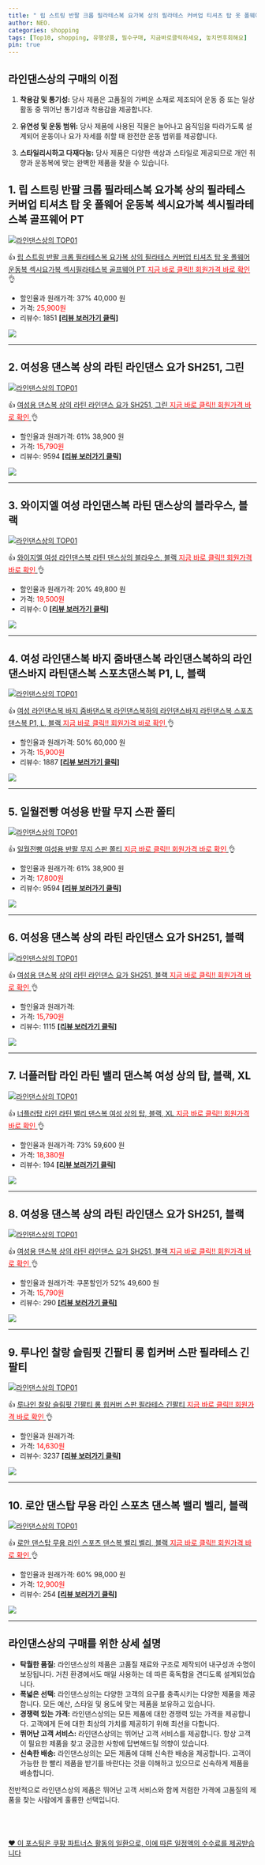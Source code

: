 ```yaml
---
title: " 립 스트링 반팔 크롭 필라테스복 요가복 상의 필라테스 커버업 티셔츠 탑 옷 폴웨어 운동복 섹시요가복 섹시필라테스복 골프웨어 가격 최저가 할인가 라인댄스상의 최저가 추천 제품 비교"
author: NEO.
categories: shopping
tags: [Top10, shopping, 유행상품, 필수구매, 지금바로클릭하세요, 놓치면후회해요]
pin: true
---
```

## 라인댄스상의 구매의 이점
1. **착용감 및 통기성:** 당사 제품은 고품질의 가벼운 소재로 제조되어 운동 중 또는 일상 활동 중 뛰어난 통기성과 착용감을 제공합니다.


2. **유연성 및 운동 범위:** 당사 제품에 사용된 직물은 늘어나고 움직임을 따라가도록 설계되어 운동이나 요가 자세를 취할 때 완전한 운동 범위를 제공합니다.


3. **스타일리시하고 다재다능:** 당사 제품은 다양한 색상과 스타일로 제공되므로 개인 취향과 운동복에 맞는 완벽한 제품을 찾을 수 있습니다.

   

## 1.  립 스트링 반팔 크롭 필라테스복 요가복 상의 필라테스 커버업 티셔츠 탑 옷 폴웨어 운동복 섹시요가복 섹시필라테스복 골프웨어 PT 

[![라인댄스상의 TOP01](https://thumbnail10.coupangcdn.com/thumbnails/remote/490x490ex/image/vendor_inventory/2f7a/cace78788fb1cc4a543f7b740ae645bd100e9d98d1dd0271404598aa426f.png)](https://link.coupang.com/re/AFFSDP?lptag=AF3617701&subid=GithubCoopas&pageKey=5899145462&traceid=V0-153&itemId=10394827037&vendorItemId=87001428026)


👍 [ 립 스트링 반팔 크롭 필라테스복 요가복 상의 필라테스 커버업 티셔츠 탑 옷 폴웨어 운동복 섹시요가복 섹시필라테스복 골프웨어 PT  <font color=red> 지금 바로 클릭!! 회원가격 바로 확인 </font> ](https://link.coupang.com/re/AFFSDP?lptag=AF3617701&subid=GithubCoopas&pageKey=5899145462&traceid=V0-153&itemId=10394827037&vendorItemId=87001428026) 👌 


- 할인율과 원래가격: 37%  40,000   원
- 가격: <span style='color:red'>25,900원</span>
- 리뷰수: 1851  [**[리뷰 보러가기 클릭]**](https://link.coupang.com/re/AFFSDP?lptag=AF3617701&subid=GithubCoopas&pageKey=5899145462&traceid=V0-153&itemId=10394827037&vendorItemId=87001428026)

[![](/discount_price.png)](https://link.coupang.com/re/AFFSDP?lptag=AF3617701&subid=GithubCoopas&pageKey=5899145462&traceid=V0-153&itemId=10394827037&vendorItemId=87001428026)

---


   

## 2.  여성용 댄스복 상의 라틴 라인댄스 요가 SH251, 그린 

[![라인댄스상의 TOP01](https://thumbnail8.coupangcdn.com/thumbnails/remote/490x490ex/image/vendor_inventory/e7e1/56243ba999caf4d2c5c0495bba072886fa942ff50df2be502ec020217206.jpg)](https://link.coupang.com/re/AFFSDP?lptag=AF3617701&subid=GithubCoopas&pageKey=7490871457&traceid=V0-153&itemId=19587443634&vendorItemId=87222718490)


👍 [ 여성용 댄스복 상의 라틴 라인댄스 요가 SH251, 그린  <font color=red> 지금 바로 클릭!! 회원가격 바로 확인 </font> ](https://link.coupang.com/re/AFFSDP?lptag=AF3617701&subid=GithubCoopas&pageKey=7490871457&traceid=V0-153&itemId=19587443634&vendorItemId=87222718490) 👌 


- 할인율과 원래가격: 61%  38,900   원
- 가격: <span style='color:red'>15,790원</span>
- 리뷰수: 9594  [**[리뷰 보러가기 클릭]**](https://link.coupang.com/re/AFFSDP?lptag=AF3617701&subid=GithubCoopas&pageKey=7490871457&traceid=V0-153&itemId=19587443634&vendorItemId=87222718490)

[![](/discount_price.png)](https://link.coupang.com/re/AFFSDP?lptag=AF3617701&subid=GithubCoopas&pageKey=7490871457&traceid=V0-153&itemId=19587443634&vendorItemId=87222718490)

---


   

## 3.  와이지엘 여성 라인댄스복 라틴 댄스상의 블라우스, 블랙 

[![라인댄스상의 TOP01](https://thumbnail7.coupangcdn.com/thumbnails/remote/490x490ex/image/vendor_inventory/9206/4f0e9139f823cea3c3ea6bebdb1f17403b7f049aed5757b6ac9c8cdf0c74.jpg)](https://link.coupang.com/re/AFFSDP?lptag=AF3617701&subid=GithubCoopas&pageKey=7723343611&traceid=V0-153&itemId=20733791478&vendorItemId=88165899108)


👍 [ 와이지엘 여성 라인댄스복 라틴 댄스상의 블라우스, 블랙  <font color=red> 지금 바로 클릭!! 회원가격 바로 확인 </font> ](https://link.coupang.com/re/AFFSDP?lptag=AF3617701&subid=GithubCoopas&pageKey=7723343611&traceid=V0-153&itemId=20733791478&vendorItemId=88165899108) 👌 


- 할인율과 원래가격: 20%  49,800   원
- 가격: <span style='color:red'>19,500원</span>
- 리뷰수: 0  [**[리뷰 보러가기 클릭]**](https://link.coupang.com/re/AFFSDP?lptag=AF3617701&subid=GithubCoopas&pageKey=7723343611&traceid=V0-153&itemId=20733791478&vendorItemId=88165899108)

[![](/discount_price.png)](https://link.coupang.com/re/AFFSDP?lptag=AF3617701&subid=GithubCoopas&pageKey=7723343611&traceid=V0-153&itemId=20733791478&vendorItemId=88165899108)

---


   

## 4.  여성 라인댄스복 바지 줌바댄스복 라인댄스복하의 라인댄스바지 라틴댄스복 스포츠댄스복 P1, L, 블랙 

[![라인댄스상의 TOP01](https://thumbnail6.coupangcdn.com/thumbnails/remote/490x490ex/image/vendor_inventory/c48d/f7aeb1fc7ae25b3eeb82c14984b1ee69efc791efa40cd00f05bfd12a0223.png)](https://link.coupang.com/re/AFFSDP?lptag=AF3617701&subid=GithubCoopas&pageKey=7798322395&traceid=V0-153&itemId=21114193441&vendorItemId=88176039506)


👍 [ 여성 라인댄스복 바지 줌바댄스복 라인댄스복하의 라인댄스바지 라틴댄스복 스포츠댄스복 P1, L, 블랙  <font color=red> 지금 바로 클릭!! 회원가격 바로 확인 </font> ](https://link.coupang.com/re/AFFSDP?lptag=AF3617701&subid=GithubCoopas&pageKey=7798322395&traceid=V0-153&itemId=21114193441&vendorItemId=88176039506) 👌 


- 할인율과 원래가격: 50%  60,000   원
- 가격: <span style='color:red'>15,900원</span>
- 리뷰수: 1887  [**[리뷰 보러가기 클릭]**](https://link.coupang.com/re/AFFSDP?lptag=AF3617701&subid=GithubCoopas&pageKey=7798322395&traceid=V0-153&itemId=21114193441&vendorItemId=88176039506)

[![](/discount_price.png)](https://link.coupang.com/re/AFFSDP?lptag=AF3617701&subid=GithubCoopas&pageKey=7798322395&traceid=V0-153&itemId=21114193441&vendorItemId=88176039506)

---


   

## 5.  일월전빵 여성용 반팔 무지 스판 쫄티 

[![라인댄스상의 TOP01](https://thumbnail7.coupangcdn.com/thumbnails/remote/490x490ex/image/vendor_inventory/42bd/7db7d7e78840700d606040743b193e4bee488397ac578f58365946737133.jpg)](https://link.coupang.com/re/AFFSDP?lptag=AF3617701&subid=GithubCoopas&pageKey=5424351887&traceid=V0-153&itemId=8200510391&vendorItemId=86555989651)


👍 [ 일월전빵 여성용 반팔 무지 스판 쫄티  <font color=red> 지금 바로 클릭!! 회원가격 바로 확인 </font> ](https://link.coupang.com/re/AFFSDP?lptag=AF3617701&subid=GithubCoopas&pageKey=5424351887&traceid=V0-153&itemId=8200510391&vendorItemId=86555989651) 👌 


- 할인율과 원래가격: 61%  38,900   원
- 가격: <span style='color:red'>17,800원</span>
- 리뷰수: 9594  [**[리뷰 보러가기 클릭]**](https://link.coupang.com/re/AFFSDP?lptag=AF3617701&subid=GithubCoopas&pageKey=5424351887&traceid=V0-153&itemId=8200510391&vendorItemId=86555989651)

[![](/discount_price.png)](https://link.coupang.com/re/AFFSDP?lptag=AF3617701&subid=GithubCoopas&pageKey=5424351887&traceid=V0-153&itemId=8200510391&vendorItemId=86555989651)

---


   

## 6.  여성용 댄스복 상의 라틴 라인댄스 요가 SH251, 블랙 

[![라인댄스상의 TOP01](https://thumbnail7.coupangcdn.com/thumbnails/remote/490x490ex/image/vendor_inventory/daa9/97c9c4aadd47ed66f90b6b4017d9add0fdd77a5a3f8cc450a4cb9f7c8cf6.jpg)](https://link.coupang.com/re/AFFSDP?lptag=AF3617701&subid=GithubCoopas&pageKey=7490871457&traceid=V0-153&itemId=19587443690&vendorItemId=87222718651)


👍 [ 여성용 댄스복 상의 라틴 라인댄스 요가 SH251, 블랙  <font color=red> 지금 바로 클릭!! 회원가격 바로 확인 </font> ](https://link.coupang.com/re/AFFSDP?lptag=AF3617701&subid=GithubCoopas&pageKey=7490871457&traceid=V0-153&itemId=19587443690&vendorItemId=87222718651) 👌 


- 할인율과 원래가격: 
- 가격: <span style='color:red'>15,790원</span>
- 리뷰수: 1115  [**[리뷰 보러가기 클릭]**](https://link.coupang.com/re/AFFSDP?lptag=AF3617701&subid=GithubCoopas&pageKey=7490871457&traceid=V0-153&itemId=19587443690&vendorItemId=87222718651)

[![](/discount_price.png)](https://link.coupang.com/re/AFFSDP?lptag=AF3617701&subid=GithubCoopas&pageKey=7490871457&traceid=V0-153&itemId=19587443690&vendorItemId=87222718651)

---


   

## 7.  너플러탑 라인 라틴 밸리 댄스복 여성 상의 탑, 블랙, XL 

[![라인댄스상의 TOP01](https://thumbnail9.coupangcdn.com/thumbnails/remote/490x490ex/image/vendor_inventory/e7cb/9a501ae1128277ed503a8cbcc243bf190e6c020a531254fefbec1193b01f.jpg)](https://link.coupang.com/re/AFFSDP?lptag=AF3617701&subid=GithubCoopas&pageKey=6608282482&traceid=V0-153&itemId=14973055156&vendorItemId=86646169452)


👍 [ 너플러탑 라인 라틴 밸리 댄스복 여성 상의 탑, 블랙, XL  <font color=red> 지금 바로 클릭!! 회원가격 바로 확인 </font> ](https://link.coupang.com/re/AFFSDP?lptag=AF3617701&subid=GithubCoopas&pageKey=6608282482&traceid=V0-153&itemId=14973055156&vendorItemId=86646169452) 👌 


- 할인율과 원래가격: 73%  59,600   원
- 가격: <span style='color:red'>18,380원</span>
- 리뷰수: 194  [**[리뷰 보러가기 클릭]**](https://link.coupang.com/re/AFFSDP?lptag=AF3617701&subid=GithubCoopas&pageKey=6608282482&traceid=V0-153&itemId=14973055156&vendorItemId=86646169452)

[![](/discount_price.png)](https://link.coupang.com/re/AFFSDP?lptag=AF3617701&subid=GithubCoopas&pageKey=6608282482&traceid=V0-153&itemId=14973055156&vendorItemId=86646169452)

---


   

## 8.  여성용 댄스복 상의 라틴 라인댄스 요가 SH251, 블랙 

[![라인댄스상의 TOP01](https://thumbnail7.coupangcdn.com/thumbnails/remote/490x490ex/image/vendor_inventory/daa9/97c9c4aadd47ed66f90b6b4017d9add0fdd77a5a3f8cc450a4cb9f7c8cf6.jpg)](https://link.coupang.com/re/AFFSDP?lptag=AF3617701&subid=GithubCoopas&pageKey=7490871457&traceid=V0-153&itemId=19587443649&vendorItemId=87222718522)


👍 [ 여성용 댄스복 상의 라틴 라인댄스 요가 SH251, 블랙  <font color=red> 지금 바로 클릭!! 회원가격 바로 확인 </font> ](https://link.coupang.com/re/AFFSDP?lptag=AF3617701&subid=GithubCoopas&pageKey=7490871457&traceid=V0-153&itemId=19587443649&vendorItemId=87222718522) 👌 


- 할인율과 원래가격: 쿠폰할인가 52%  49,600   원
- 가격: <span style='color:red'>15,790원</span>
- 리뷰수: 290  [**[리뷰 보러가기 클릭]**](https://link.coupang.com/re/AFFSDP?lptag=AF3617701&subid=GithubCoopas&pageKey=7490871457&traceid=V0-153&itemId=19587443649&vendorItemId=87222718522)

[![](/discount_price.png)](https://link.coupang.com/re/AFFSDP?lptag=AF3617701&subid=GithubCoopas&pageKey=7490871457&traceid=V0-153&itemId=19587443649&vendorItemId=87222718522)

---


   

## 9.  루나인 찰랑 슬림핏 긴팔티 롱 힙커버 스판 필라테스 긴팔티 

[![라인댄스상의 TOP01](https://thumbnail10.coupangcdn.com/thumbnails/remote/490x490ex/image/vendor_inventory/661c/ff932930d167084cb2aed4bc68b417f0629964ef4a1edddbb4cf1c31a471.png)](https://link.coupang.com/re/AFFSDP?lptag=AF3617701&subid=GithubCoopas&pageKey=7670650948&traceid=V0-153&itemId=20461393087&vendorItemId=87051997796)


👍 [ 루나인 찰랑 슬림핏 긴팔티 롱 힙커버 스판 필라테스 긴팔티  <font color=red> 지금 바로 클릭!! 회원가격 바로 확인 </font> ](https://link.coupang.com/re/AFFSDP?lptag=AF3617701&subid=GithubCoopas&pageKey=7670650948&traceid=V0-153&itemId=20461393087&vendorItemId=87051997796) 👌 


- 할인율과 원래가격: 
- 가격: <span style='color:red'>14,630원</span>
- 리뷰수: 3237  [**[리뷰 보러가기 클릭]**](https://link.coupang.com/re/AFFSDP?lptag=AF3617701&subid=GithubCoopas&pageKey=7670650948&traceid=V0-153&itemId=20461393087&vendorItemId=87051997796)

[![](/discount_price.png)](https://link.coupang.com/re/AFFSDP?lptag=AF3617701&subid=GithubCoopas&pageKey=7670650948&traceid=V0-153&itemId=20461393087&vendorItemId=87051997796)

---


   

## 10.  로안 댄스탑 무용 라인 스포츠 댄스복 밸리 벨리, 블랙 

[![라인댄스상의 TOP01](https://thumbnail6.coupangcdn.com/thumbnails/remote/490x490ex/image/vendor_inventory/9a62/a73ad43f836ecc9c9782ea017d918f94af978cb32a432d2b30d3ca3ba259.jpg)](https://link.coupang.com/re/AFFSDP?lptag=AF3617701&subid=GithubCoopas&pageKey=5586820659&traceid=V0-153&itemId=8946297894&vendorItemId=86645464731)


👍 [ 로안 댄스탑 무용 라인 스포츠 댄스복 밸리 벨리, 블랙  <font color=red> 지금 바로 클릭!! 회원가격 바로 확인 </font> ](https://link.coupang.com/re/AFFSDP?lptag=AF3617701&subid=GithubCoopas&pageKey=5586820659&traceid=V0-153&itemId=8946297894&vendorItemId=86645464731) 👌 


- 할인율과 원래가격: 60%  98,000   원
- 가격: <span style='color:red'>12,900원</span>
- 리뷰수: 254  [**[리뷰 보러가기 클릭]**](https://link.coupang.com/re/AFFSDP?lptag=AF3617701&subid=GithubCoopas&pageKey=5586820659&traceid=V0-153&itemId=8946297894&vendorItemId=86645464731)

[![](/discount_price.png)](https://link.coupang.com/re/AFFSDP?lptag=AF3617701&subid=GithubCoopas&pageKey=5586820659&traceid=V0-153&itemId=8946297894&vendorItemId=86645464731)

---
## 라인댄스상의 구매를 위한 상세 설명
* **탁월한 품질:** 라인댄스상의 제품은 고품질 재료와 구조로 제작되어 내구성과 수명이 보장됩니다. 거친 환경에서도 매일 사용하는 데 따른 혹독함을 견디도록 설계되었습니다.
* **폭넓은 선택:** 라인댄스상의는 다양한 고객의 요구를 충족시키는 다양한 제품을 제공합니다. 모든 예산, 스타일 및 용도에 맞는 제품을 보유하고 있습니다.
* **경쟁력 있는 가격:** 라인댄스상의는 모든 제품에 대한 경쟁력 있는 가격을 제공합니다. 고객에게 돈에 대한 최상의 가치를 제공하기 위해 최선을 다합니다.
* **뛰어난 고객 서비스:** 라인댄스상의는 뛰어난 고객 서비스를 제공합니다. 항상 고객이 필요한 제품을 찾고 궁금한 사항에 답변해드릴 의향이 있습니다.
* **신속한 배송:** 라인댄스상의는 모든 제품에 대해 신속한 배송을 제공합니다. 고객이 가능한 한 빨리 제품을 받기를 바란다는 것을 이해하고 있으므로 신속하게 제품을 배송합니다.

전반적으로 라인댄스상의 제품은 뛰어난 고객 서비스와 함께 저렴한 가격에 고품질의 제품을 찾는 사람에게 훌륭한 선택입니다.<br><br><br><br><br> [ ❤  이 포스팅은 쿠팡 파트너스 활동의 일환으로, 이에 따른 일정액의 수수료를 제공받습니다](https://link.coupang.com/a/bcEFyh)